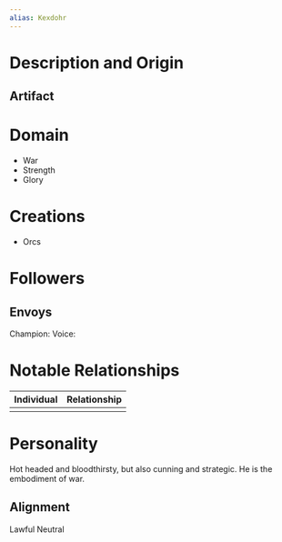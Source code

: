 ```yaml
---
alias: Kexdohr
---
```

# Description and Origin

## Artifact

# Domain
- War
- Strength
- Glory

# Creations
- Orcs




# Followers


## Envoys
Champion: 
Voice: 

# Notable Relationships
| Individual | Relationship |
| ---------- | ------------ |
|            |              |

# Personality
Hot headed and bloodthirsty, but also cunning and strategic. He is the embodiment of war.

## Alignment
Lawful Neutral